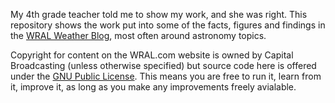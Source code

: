 My 4th grade teacher told me to show my work, and she was right. This repository shows the work put into some of 
the facts, figures and findings in the [WRAL Weather Blog](https://www.wral.com/weather/blog/1028424/), most often around astronomy topics.

Copyright for content on the WRAL.com website is owned by Capital Broadcasting (unless otherwise specified) but 
source code here is offered under the [GNU Public License](https://www.gnu.org/licenses/gpl-faq.html).  This means you are free to run it, learn from it, improve it, as long
as you make any improvements freely avialable.
